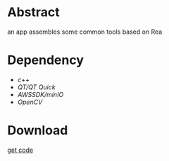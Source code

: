 # Abstract
an app assembles some common tools based on Rea

# Dependency
* *c++*  
* *QT/QT Quick*  
* *AWSSDK/minIO*  
* *OpenCV*

# Download
[get code](https://github.com/robbeykaaso/app1)